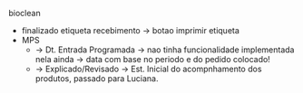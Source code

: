 bioclean
- finalizado etiqueta recebimento → botao imprimir etiqueta
- MPS 
	- → Dt. Entrada Programada → nao tinha funcionalidade implementada nela ainda → data com base no periodo e do pedido colocado!
	- → Explicado/Revisado → Est. Inicial do acompnhamento dos produtos, passado para Luciana.